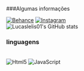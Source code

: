 ###Algumas informações

[![Behance](https://img.shields.io/badge/-Behance-blue?style=for-the-badge&logo=behance&logoColor=white)](https://www.behance.net/lucaslelis)
[![Instagram](https://img.shields.io/badge/Instagram-E4405F?style=for-the-badge&logo=instagram&logoColor=white)](https://www.instagram.com/lucaslelis644/)
 <br>
 ![Lucaslelis01's GitHub stats](https://github-readme-stats.vercel.app/api?username=Lucaslelis01&show_icons=true&theme=onedark)
 <br>
 ### linguagens 
 
 
 <div style="display: inline_block"><br/>
 <img align="center" alt="Html5" src="https://img.shields.io/badge/HTML5-E34F26?style=for-the-badge&logo=html5&logoColor=white" />
<img align="center" alt="JavaScript" src="https://img.shields.io/badge/JavaScript-F7DF1E?style=for-the-badge&logo=javascript&logoColor=black" />
</div>
